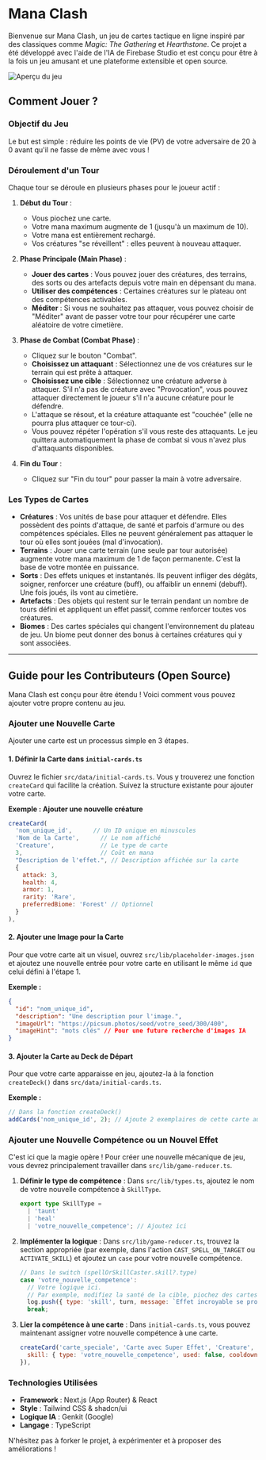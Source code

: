 # Mana Clash

Bienvenue sur Mana Clash, un jeu de cartes tactique en ligne inspiré par des classiques comme *Magic: The Gathering* et *Hearthstone*. Ce projet a été développé avec l'aide de l'IA de Firebase Studio et est conçu pour être à la fois un jeu amusant et une plateforme extensible et open source.

![Aperçu du jeu](https://i.imgur.com/example.png) <!-- Image à remplacer par une vraie capture d'écran -->

## Comment Jouer ?

### Objectif du Jeu
Le but est simple : réduire les points de vie (PV) de votre adversaire de 20 à 0 avant qu'il ne fasse de même avec vous !

### Déroulement d'un Tour
Chaque tour se déroule en plusieurs phases pour le joueur actif :

1.  **Début du Tour** :
    *   Vous piochez une carte.
    *   Votre mana maximum augmente de 1 (jusqu'à un maximum de 10).
    *   Votre mana est entièrement rechargé.
    *   Vos créatures "se réveillent" : elles peuvent à nouveau attaquer.

2.  **Phase Principale (Main Phase)** :
    *   **Jouer des cartes** : Vous pouvez jouer des créatures, des terrains, des sorts ou des artefacts depuis votre main en dépensant du mana.
    *   **Utiliser des compétences** : Certaines créatures sur le plateau ont des compétences activables.
    *   **Méditer** : Si vous ne souhaitez pas attaquer, vous pouvez choisir de "Méditer" avant de passer votre tour pour récupérer une carte aléatoire de votre cimetière.

3.  **Phase de Combat (Combat Phase)** :
    *   Cliquez sur le bouton "Combat".
    *   **Choisissez un attaquant** : Sélectionnez une de vos créatures sur le terrain qui est prête à attaquer.
    *   **Choisissez une cible** : Sélectionnez une créature adverse à attaquer. S'il n'a pas de créature avec "Provocation", vous pouvez attaquer directement le joueur s'il n'a aucune créature pour le défendre.
    *   L'attaque se résout, et la créature attaquante est "couchée" (elle ne pourra plus attaquer ce tour-ci).
    *   Vous pouvez répéter l'opération s'il vous reste des attaquants. Le jeu quittera automatiquement la phase de combat si vous n'avez plus d'attaquants disponibles.

4.  **Fin du Tour** :
    *   Cliquez sur "Fin du tour" pour passer la main à votre adversaire.

### Les Types de Cartes

*   **Créatures** : Vos unités de base pour attaquer et défendre. Elles possèdent des points d'attaque, de santé et parfois d'armure ou des compétences spéciales. Elles ne peuvent généralement pas attaquer le tour où elles sont jouées (mal d'invocation).
*   **Terrains** : Jouer une carte terrain (une seule par tour autorisée) augmente votre mana maximum de 1 de façon permanente. C'est la base de votre montée en puissance.
*   **Sorts** : Des effets uniques et instantanés. Ils peuvent infliger des dégâts, soigner, renforcer une créature (buff), ou affaiblir un ennemi (debuff). Une fois joués, ils vont au cimetière.
*   **Artefacts** : Des objets qui restent sur le terrain pendant un nombre de tours défini et appliquent un effet passif, comme renforcer toutes vos créatures.
*   **Biomes** : Des cartes spéciales qui changent l'environnement du plateau de jeu. Un biome peut donner des bonus à certaines créatures qui y sont associées.

---

## Guide pour les Contributeurs (Open Source)

Mana Clash est conçu pour être étendu ! Voici comment vous pouvez ajouter votre propre contenu au jeu.

### Ajouter une Nouvelle Carte

Ajouter une carte est un processus simple en 3 étapes.

#### 1. Définir la Carte dans `initial-cards.ts`

Ouvrez le fichier `src/data/initial-cards.ts`. Vous y trouverez une fonction `createCard` qui facilite la création. Suivez la structure existante pour ajouter votre carte.

**Exemple : Ajouter une nouvelle créature**
```javascript
createCard(
  'nom_unique_id',      // Un ID unique en minuscules
  'Nom de la Carte',      // Le nom affiché
  'Creature',             // Le type de carte
  3,                      // Coût en mana
  "Description de l'effet.", // Description affichée sur la carte
  {
    attack: 3,
    health: 4,
    armor: 1,
    rarity: 'Rare',
    preferredBiome: 'Forest' // Optionnel
  }
),
```

#### 2. Ajouter une Image pour la Carte

Pour que votre carte ait un visuel, ouvrez `src/lib/placeholder-images.json` et ajoutez une nouvelle entrée pour votre carte en utilisant le même `id` que celui défini à l'étape 1.

**Exemple :**
```json
{
  "id": "nom_unique_id",
  "description": "Une description pour l'image.",
  "imageUrl": "https://picsum.photos/seed/votre_seed/300/400",
  "imageHint": "mots clés" // Pour une future recherche d'images IA
}
```

#### 3. Ajouter la Carte au Deck de Départ

Pour que votre carte apparaisse en jeu, ajoutez-la à la fonction `createDeck()` dans `src/data/initial-cards.ts`.

**Exemple :**
```javascript
// Dans la fonction createDeck()
addCards('nom_unique_id', 2); // Ajoute 2 exemplaires de cette carte au deck
```

### Ajouter une Nouvelle Compétence ou un Nouvel Effet

C'est ici que la magie opère ! Pour créer une nouvelle mécanique de jeu, vous devrez principalement travailler dans `src/lib/game-reducer.ts`.

1.  **Définir le type de compétence** : Dans `src/lib/types.ts`, ajoutez le nom de votre nouvelle compétence à `SkillType`.
    ```typescript
    export type SkillType =
      | 'taunt'
      | 'heal'
      | 'votre_nouvelle_competence'; // Ajoutez ici
    ```

2.  **Implémenter la logique** : Dans `src/lib/game-reducer.ts`, trouvez la section appropriée (par exemple, dans l'action `CAST_SPELL_ON_TARGET` ou `ACTIVATE_SKILL`) et ajoutez un `case` pour votre nouvelle compétence.
    ```javascript
    // Dans le switch (spellOrSkillCaster.skill?.type)
    case 'votre_nouvelle_competence':
      // Votre logique ici.
      // Par exemple, modifiez la santé de la cible, piochez des cartes, etc.
      log.push({ type: 'skill', turn, message: `Effet incroyable se produit !` });
      break;
    ```

3.  **Lier la compétence à une carte** : Dans `initial-cards.ts`, vous pouvez maintenant assigner votre nouvelle compétence à une carte.
    ```javascript
    createCard('carte_speciale', 'Carte avec Super Effet', 'Creature', 5, 'Fait un truc génial.', {
      skill: { type: 'votre_nouvelle_competence', used: false, cooldown: 3 }
    }),
    ```

### Technologies Utilisées
*   **Framework** : Next.js (App Router) & React
*   **Style** : Tailwind CSS & shadcn/ui
*   **Logique IA** : Genkit (Google)
*   **Langage** : TypeScript

N'hésitez pas à forker le projet, à expérimenter et à proposer des améliorations !
